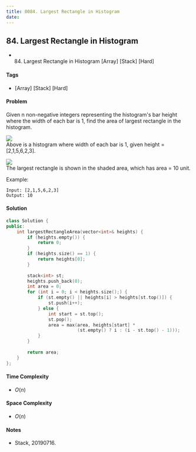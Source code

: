 ```yaml
---
title: 0084. Largest Rectangle in Histogram
date: 
---
```


## 84. Largest Rectangle in Histogram
- 84. Largest Rectangle in Histogram [Array] [Stack] [Hard]

#### Tags
- [Array] [Stack] [Hard]

#### Problem
Given n non-negative integers representing the histogram's bar height where the width of each bar is 1, find the area of largest rectangle in the histogram.

![](https://leetcode.com/static/images/problemset/histogram.png)  
Above is a histogram where width of each bar is 1, given height = [2,1,5,6,2,3].

![](https://leetcode.com/static/images/problemset/histogram_area.png)  
The largest rectangle is shown in the shaded area, which has area = 10 unit.

Example:

    Input: [2,1,5,6,2,3]
    Output: 10

#### Solution
``` C++
class Solution {
public:
    int largestRectangleArea(vector<int>& heights) {
        if (heights.empty()) {
            return 0;
        }
        if (heights.size() == 1) {
            return heights[0];
        }
        
        stack<int> st;
        heights.push_back(0);
        int area = 0;
        for (int i = 0; i < heights.size();) {
            if (st.empty() || heights[i] > heights[st.top()]) {
                st.push(i++);
            } else {
                int start = st.top();
                st.pop();
                area = max(area, heights[start] * 
                           (st.empty() ? i : (i - st.top() - 1)));
            }
        }
        
        return area;
    }
};
```

#### Time Complexity
- $O(n)$

#### Space Complexity
- $O(n)$

#### Notes
- Stack, 20190716.

